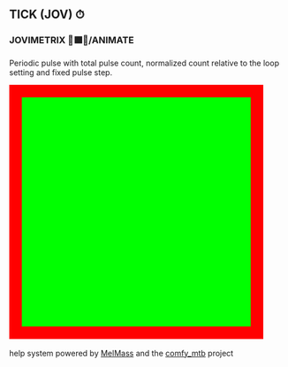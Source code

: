 <h2>TICK (JOV) ⏱</h2>
<h3>JOVIMETRIX 🔺🟩🔵/ANIMATE</h3>
<p>Periodic pulse with total pulse count, normalized count relative to the loop setting and fixed pulse step.</p>

![](https://raw.githubusercontent.com/Amorano/Jovimetrix-examples/master/node/TICK/TICK.gif)

help system powered by [MelMass](https://github.com/melMass) and the [comfy_mtb](https://github.com/melMass/comfy_mtb) project